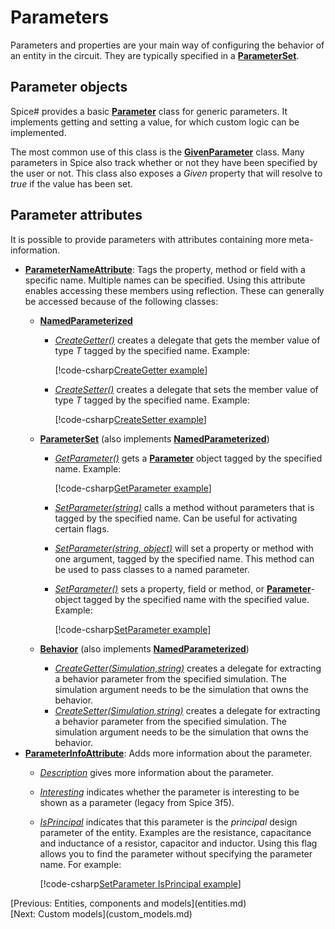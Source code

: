 # Parameters

Parameters and properties are your main way of configuring the behavior of an entity in the circuit. They are typically specified in a **[ParameterSet](xref:SpiceSharp.ParameterSet)**.

## Parameter objects
Spice# provides a basic **[Parameter<T>](xref:SpiceSharp.Parameter`1)** class for generic parameters. It implements getting and setting a value, for which custom logic can be implemented.

The most common use of this class is the **[GivenParameter](xref:SpiceSharp.GivenParameter`1)** class. Many parameters in Spice also track whether or not they have been specified by the user or not. This class also exposes a *Given* property that will resolve to *true* if the value has been set.

## Parameter attributes
It is possible to provide parameters with attributes containing more meta-information.

- **[ParameterNameAttribute](xref:SpiceSharp.Attributes.ParameterNameAttribute)**: Tags the property, method or field with a specific name. Multiple names can be specified. Using this attribute enables accessing these members using reflection. These can generally be accessed because of the following classes:
  - **[NamedParameterized](xref:SpiceSharp.Attributes.NamedParameterized)**
    - *[CreateGetter<T>()](xref:SpiceSharp.Attributes.NamedParameterized#SpiceSharp_Attributes_NamedParameterized_CreateGetter__1)* creates a delegate that gets the member value of type *T* tagged by the specified name. Example:

      [!code-csharp[CreateGetter example](../SpiceSharpTest/BasicExampleTests.cs#example_parameters_mos1_creategetter)]
    - *[CreateSetter<T>()](xref:SpiceSharp.Attributes.NamedParameterized#SpiceSharp_Attributes_NamedParameterized_CreateSetter__1)* creates a delegate that sets the member value of type *T* tagged by the specified name. Example:

      [!code-csharp[CreateSetter example](../SpiceSharpTest/BasicExampleTests.cs#example_parameters_mos1_createsetter)]
  - **[ParameterSet](xref:SpiceSharp.ParameterSet)** (also implements **[NamedParameterized](xref:SpiceSharp.Attributes.NamedParameterized)**)
    - *[GetParameter<T>()](xref:SpiceSharp.ParameterSet#SpiceSharp_ParameterSet_GetParameter__1_System_String_System_Collections_Generic_IEqualityComparer_System_String__)* gets a **[Parameter<T>](xref:SpiceSharp.Parameter`1)** object tagged by the specified name. Example:

      [!code-csharp[GetParameter example](../SpiceSharpTest/BasicExampleTests.cs#example_parameters_mos1_getparameter)]
    - *[SetParameter(string)](xref:SpiceSharp.ParameterSet#SpiceSharp_ParameterSet_SetParameter_System_String_)* calls a method without parameters that is tagged by the specified name. Can be useful for activating certain flags.
    - *[SetParameter(string, object)](xref:SpiceSharp.ParameterSet#SpiceSharp_ParameterSet_SetParameter_System_String_System_Object_System_Collections_Generic_IEqualityComparer_System_String__)* will set a property or method with one argument, tagged by the specified name. This method can be used to pass classes to a named parameter.
    - *[SetParameter<T>()](xref:SpiceSharp.ParameterSet#SpiceSharp_ParameterSet_SetParameter__1___0_)* sets a property, field or method, or **[Parameter<T>](xref:SpiceSharp.Parameter`1)**-object tagged by the specified name with the specified value. Example:

      [!code-csharp[SetParameter example](../SpiceSharpTest/BasicExampleTests.cs#example_parameters_mos1_setparameter)]

  - **[Behavior](xref:SpiceSharp.Behaviors.Behavior)** (also implements **[NamedParameterized](xref:SpiceSharp.Attributes.NamedParameterized)**)
    - *[CreateGetter(Simulation,string)](xref:SpiceSharp.Behaviors.Behavior#SpiceSharp_Behaviors_Behavior_CreateGetter_SpiceSharp_Simulations_Simulation_System_String_System_Collections_Generic_IEqualityComparer_System_String__)* creates a delegate for extracting a behavior parameter from the specified simulation. The simulation argument needs to be the simulation that owns the behavior.
    - *[CreateSetter<T>(Simulation,string)](xref:SpiceSharp.Behaviors.Behavior#SpiceSharp_Behaviors_Behavior_CreateGetter__1_SpiceSharp_Simulations_Simulation_System_String_System_Collections_Generic_IEqualityComparer_System_String__)* creates a delegate for extracting a behavior parameter from the specified simulation. The simulation argument needs to be the simulation that owns the behavior.
- **[ParameterInfoAttribute](xref:SpiceSharp.Attributes.ParameterInfoAttribute)**: Adds more information about the parameter.
  - *[Description](xref:SpiceSharp.Attributes.ParameterInfoAttribute#SpiceSharp_Attributes_ParameterInfoAttribute_Description)* gives more information about the parameter.
  - *[Interesting](xref:SpiceSharp.Attributes.ParameterInfoAttribute#SpiceSharp_Attributes_ParameterInfoAttribute_Interesting)* indicates whether the parameter is interesting to be shown as a parameter (legacy from Spice 3f5).
  - *[IsPrincipal](xref:SpiceSharp.Attributes.ParameterInfoAttribute#SpiceSharp_Attributes_ParameterInfoAttribute_IsPrincipal)* indicates that this parameter is the *principal* design parameter of the entity. Examples are the resistance, capacitance and inductance of a resistor, capacitor and inductor. Using this flag allows you to find the parameter without specifying the parameter name. For example:

    [!code-csharp[SetParameter IsPrincipal example](../SpiceSharpTest/BasicExampleTests.cs#example_parameters_res_setparameter)]

<div class="pull-left">[Previous: Entities, components and models](entities.md)</div> <div class="pull-right">[Next: Custom models](custom_models.md)</div>
